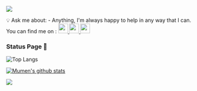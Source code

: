 ![](https://komarev.com/ghpvc/?username=iRiskRisker&color=blueviolet)
<!-- ### Hi there 👋 -->

<!--
**Risker/ريسكر** is a ✨ _special_ ✨ repository because its `README.md` (this file) appears on your GitHub profile.
Here are some ideas to get you started:
- 🔭 I’m currently working on ...
- 🌱 I’m currently learning ...
- 👯 I’m looking to collaborate on ...
- 🤔 I’m looking for help with ...
- 💬 Ask me about ...
- 📫 How to reach me: ...
- 😄 Pronouns: ...
- ⚡ Fun fact: ...
-->

<!---
iiRisker/iiRisker is a ✨ special ✨ repository because its `README.md` (this file) appears on your GitHub profile.
You can click the Preview link to take a look at your changes.
--->
💡 Ask me about: - Anything, I'm always happy to help in any way that I can. You can find me on :  <a href="https://www.instagram.com/iRiskRisker">
    <img src="https://cdn4.iconfinder.com/data/icons/social-messaging-ui-color-shapes-2-free/128/social-instagram-new-circle-512.png" width="26px"/>
  </a> <a href="https://twitter.com/iRiskRisker">
    <img src="https://img.icons8.com/color/48/000000/twitter-circled.png" width="26px"/>
  </a> <a href="https://t.snapchat.com/qFyLntC3">
    <img src="https://img.icons8.com/color/452/snapchat-circled-logo--v5.png" width="26px"/>
  </a>

### Status Page 👻

![Top Langs](https://github-readme-stats.vercel.app/api/top-langs/?username=iRiskRisker&layout=compact&hide=vue,html,css,makefile,dockerfile,shell,plpgsql,smarty&theme=tokyonight&line_height=27)


[![Mumen's github stats](https://github-readme-stats.vercel.app/api?username=iRiskRisker&show_icons=true&theme=tokyonight&line_height=27)](https://github.com/alfuhigi)


![](https://github-readme-streak-stats.herokuapp.com/?user=iRiskRisker&theme=tokyonight&line_height=27)
